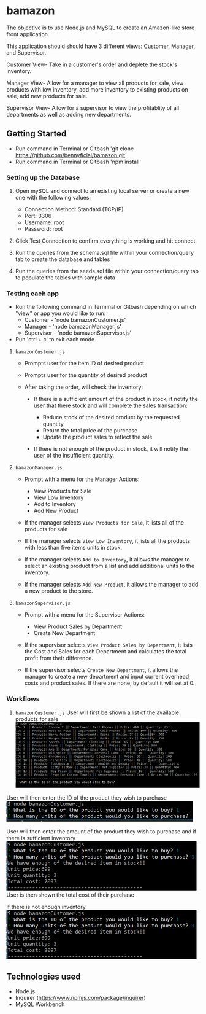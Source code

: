 # bamazon

The objective is to use Node.js and MySQL to create an Amazon-like store front application. 

This application should should have 3 different views: Customer, Manager, and Supervisor.

Customer View- Take in a customer's order and deplete the stock's inventory. 

Manager View- Allow for a manager to view all products for sale, view products with low inventory, add more inventory to existing products on sale, add new products for sale. 

Supervisor View- Allow for a supervisor to view the profitablity of all departments as well as adding new departments. 

## Getting Started

- Run command in Terminal or Gitbash 'git clone https://github.com/bennyficial/bamazon.git'
- Run command in Terminal or Gitbash 'npm install'

### Setting up the Database
1. Open mySQL and connect to an existing local server or create a new one with the following values:
    * Connection Method: Standard (TCP/IP)
    * Port: 3306
    * Username: root
    * Password: root

2. Click Test Connection to confirm everything is working and hit connect.

3. Run the queries from the schema.sql file within your connection/query tab to create the database and tables

4. Run the queries from the seeds.sql file within your connection/query tab to populate the tables with sample data

### Testing each app
- Run the following command in Terminal or Gitbash depending on which "view" or app you would like to run:
	* Customer - 'node bamazonCustomer.js'
	* Manager - 'node bamazonManager.js'
	* Supervisor - 'node bamazonSupervisor.js'
- Run 'ctrl + c' to exit each mode

1. `bamazonCustomer.js`
	* Prompts user for the item ID of desired product

	* Prompts user for the quantity of desired product

	* After taking the order, will check the inventory:
		* If there is a sufficient amount of the product in stock, it notify the user that there stock and will complete the sales transaction:
			* Reduce stock of the desired product by the requested quantity 
			* Return the total price of the purchase
			* Update the product sales to reflect the sale

		* If there is not enough of the product in stock, it will notify the user of the insufficient quantity. 

2. `bamazonManager.js`	

    * Prompt with a menu for the Manager Actions:
        * View Products for Sale
        * View Low Inventory
        * Add to Inventory
        * Add New Product

    * If the manager selects `View Products for Sale`, it lists all of the products for sale       

    * If the manager selects `View Low Inventory`, it lists all the products with less than five items units in stock.

    * If the manager selects `Add to Inventory`, it allows the manager to select an existing product from a list and add additional units to the inventory.

    * If the manager selects `Add New Product`, it allows the manager to add a new product to the store.

3. `bamazonSupervisor.js`   

     * Prompt with a menu for the Supervisor Actions:
        * View Product Sales by Department
        * Create New Department

    * If the supervisor selects `View Product Sales by Department`, it lists the Cost and Sales for each Department and calculates the total profit from their difference. 

    * If the supervisor selects `Create New Department`, it allows the manager to create a new department and input current overhead costs and product sales. If there are none, by default it will set at 0.        

### Workflows
1. `bamazonCustomer.js`
User will first be shown a list of the available products for sale
![Alt text](images/cust1.png?raw=true)

User will then enter the ID of the product they wish to purchase
![Alt text](images/cust2.png?raw=true)

User will then enter the amount of the product they wish to purchase and if there is sufficient inventory
![Alt text](images/cust3.png?raw=true)
User is then shown the total cost of their purchase

If there is not enough inventory
![Alt text](images/cust3.png?raw=true)

## Technologies used
- Node.js
- Inquirer (https://www.npmjs.com/package/inquirer)
- MySQL Workbench
